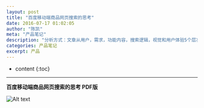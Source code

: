 ```yaml
---
layout: post
title: "百度移动端商品网页搜索的思考"
date: 2016-07-17 01:02:05
author: "陈凯"
meta: "产品笔记"
description: "分析方式：文章从用户，需求，功能内容，搜索逻辑，视觉和用户体验5个层次，对目前存在的核心问题；分析，思考；提出解决方案。最后给出产品价值的系统性思考。"
categories: 产品笔记
excerpt: 产品
---
```


* content
{:toc}

----


**百度移动端商品网页搜索的思考 PDF版**

![Alt text](http://littlewhitechen.github.io/project/product/baidu-p1.jpg)



